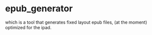 epub_generator
==============
which is a tool that generates fixed layout epub files, (at the moment) optimized for the ipad.
